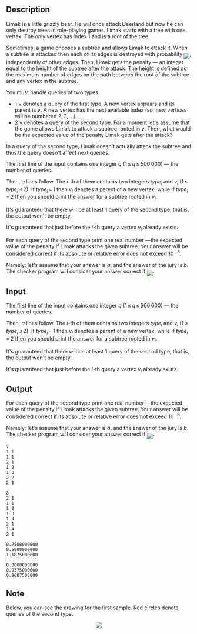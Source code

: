 ## Description

<div><p>Limak is a little grizzly bear. He will once attack Deerland but now he can only destroy trees in role-playing games. Limak starts with a tree with one vertex. The only vertex has index <span class="tex-span">1</span> and is a root of the tree.</p><p>Sometimes, a game chooses a subtree and allows Limak to attack it. When a subtree is attacked then each of its edges is destroyed with probability <img align="middle" class="tex-formula" src="file://qXMyibwW.png" style="max-width: 100.0%;max-height: 100.0%;">, independently of other edges. Then, Limak gets the penalty&nbsp;— an integer equal to the height of the subtree after the attack. The height is defined as the maximum number of edges on the path between the root of the subtree and any vertex in the subtree.</p><p>You must handle queries of two types.</p><ul> <li> <span class="tex-font-style-tt">1 v</span> denotes a query of the first type. A new vertex appears and its parent is <span class="tex-span"><i>v</i></span>. A new vertex has the next available index (so, new vertices will be numbered <span class="tex-span">2, 3, ...</span>). </li><li> <span class="tex-font-style-tt">2 v</span> denotes a query of the second type. For a moment let's assume that the game allows Limak to attack a subtree rooted in <span class="tex-span"><i>v</i></span>. Then, what would be the expected value of the penalty Limak gets after the attack? </li></ul><p>In a query of the second type, Limak doesn't actually attack the subtree and thus the query doesn't affect next queries.</p></div><div class="input-specification"><p>The first line of the input contains one integer <span class="tex-span"><i>q</i></span> (<span class="tex-span">1 ≤ <i>q</i> ≤ 500 000</span>)&nbsp;— the number of queries.</p><p>Then, <span class="tex-span"><i>q</i></span> lines follow. The <span class="tex-span"><i>i</i></span>-th of them contains two integers <span class="tex-span"><i>type</i><sub class="lower-index"><i>i</i></sub></span> and <span class="tex-span"><i>v</i><sub class="lower-index"><i>i</i></sub></span> (<span class="tex-span">1 ≤ <i>type</i><sub class="lower-index"><i>i</i></sub> ≤ 2</span>). If <span class="tex-span"><i>type</i><sub class="lower-index"><i>i</i></sub> = 1</span> then <span class="tex-span"><i>v</i><sub class="lower-index"><i>i</i></sub></span> denotes a parent of a new vertex, while if <span class="tex-span"><i>type</i><sub class="lower-index"><i>i</i></sub> = 2</span> then you should print the answer for a subtree rooted in <span class="tex-span"><i>v</i><sub class="lower-index"><i>i</i></sub></span>.</p><p>It's guaranteed that there will be at least <span class="tex-span">1</span> query of the second type, that is, the output won't be empty.</p><p>It's guaranteed that just before the <span class="tex-span"><i>i</i></span>-th query a vertex <span class="tex-span"><i>v</i><sub class="lower-index"><i>i</i></sub></span> already exists.</p></div><div class="output-specification"><p>For each query of the second type print one real number&nbsp;—the expected value of the penalty if Limak attacks the given subtree. Your answer will be considered correct if its absolute or relative error does not exceed <span class="tex-span">10<sup class="upper-index"> - 6</sup></span>.</p><p>Namely: let's assume that your answer is <span class="tex-span"><i>a</i></span>, and the answer of the jury is <span class="tex-span"><i>b</i></span>. The checker program will consider your answer correct if <img align="middle" class="tex-formula" src="file://1HIyQCMO.png" style="max-width: 100.0%;max-height: 100.0%;">.</p></div>

## Input

<p>The first line of the input contains one integer <span class="tex-span"><i>q</i></span> (<span class="tex-span">1 ≤ <i>q</i> ≤ 500 000</span>)&nbsp;— the number of queries.</p><p>Then, <span class="tex-span"><i>q</i></span> lines follow. The <span class="tex-span"><i>i</i></span>-th of them contains two integers <span class="tex-span"><i>type</i><sub class="lower-index"><i>i</i></sub></span> and <span class="tex-span"><i>v</i><sub class="lower-index"><i>i</i></sub></span> (<span class="tex-span">1 ≤ <i>type</i><sub class="lower-index"><i>i</i></sub> ≤ 2</span>). If <span class="tex-span"><i>type</i><sub class="lower-index"><i>i</i></sub> = 1</span> then <span class="tex-span"><i>v</i><sub class="lower-index"><i>i</i></sub></span> denotes a parent of a new vertex, while if <span class="tex-span"><i>type</i><sub class="lower-index"><i>i</i></sub> = 2</span> then you should print the answer for a subtree rooted in <span class="tex-span"><i>v</i><sub class="lower-index"><i>i</i></sub></span>.</p><p>It's guaranteed that there will be at least <span class="tex-span">1</span> query of the second type, that is, the output won't be empty.</p><p>It's guaranteed that just before the <span class="tex-span"><i>i</i></span>-th query a vertex <span class="tex-span"><i>v</i><sub class="lower-index"><i>i</i></sub></span> already exists.</p>

## Output

<p>For each query of the second type print one real number&nbsp;—the expected value of the penalty if Limak attacks the given subtree. Your answer will be considered correct if its absolute or relative error does not exceed <span class="tex-span">10<sup class="upper-index"> - 6</sup></span>.</p><p>Namely: let's assume that your answer is <span class="tex-span"><i>a</i></span>, and the answer of the jury is <span class="tex-span"><i>b</i></span>. The checker program will consider your answer correct if <img align="middle" class="tex-formula" src="file://1HIyQCMO.png" style="max-width: 100.0%;max-height: 100.0%;">.</p>





```input1
7
1 1
1 1
2 1
1 2
1 3
2 2
2 1

```




```input2
8
2 1
1 1
1 2
1 3
1 4
2 1
1 4
2 1

```




```output1
0.7500000000
0.5000000000
1.1875000000

```




```output2
0.0000000000
0.9375000000
0.9687500000

```



## Note

<p>Below, you can see the drawing for the first sample. Red circles denote queries of the second type.</p><center> <img class="tex-graphics" src="file://9TTaMu69.png" style="max-width: 100.0%;max-height: 100.0%;"> </center>
